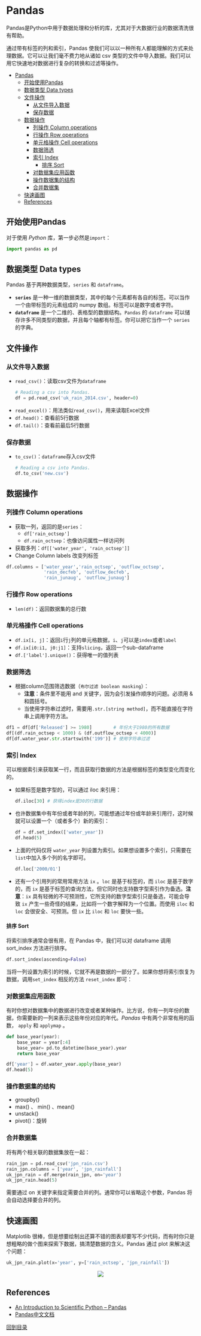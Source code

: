 # Pandas

Pandas是Python中用于数据处理和分析的库，尤其对于大数据行业的数据清洗很有帮助。

通过带有标签的列和索引，Pandas 使我们可以以一种所有人都能理解的方式来处理数据。它可以让我们毫不费力地从诸如 csv 类型的文件中导入数据。我们可以用它快速地对数据进行复杂的转换和过滤等操作。

<!-- TOC depthFrom:1 depthTo:6 withLinks:1 updateOnSave:1 orderedList:0 -->

- [Pandas](#pandas)
	- [开始使用Pandas](#开始使用pandas)
	- [数据类型 Data types](#数据类型-data-types)
	- [文件操作](#文件操作)
		- [从文件导入数据](#从文件导入数据)
		- [保存数据](#保存数据)
	- [数据操作](#数据操作)
		- [列操作 Column operations](#列操作-column-operations)
		- [行操作 Row operations](#行操作-row-operations)
		- [单元格操作 Cell operations](#单元格操作-cell-operations)
		- [数据筛选](#数据筛选)
		- [索引 Index](#索引-index)
			- [排序 Sort](#排序-sort)
		- [对数据集应用函数](#对数据集应用函数)
		- [操作数据集的结构](#操作数据集的结构)
		- [合并数据集](#合并数据集)
	- [快速画图](#快速画图)
	- [References](#references)

<!-- /TOC -->

## 开始使用Pandas
对于使用 _Python_ 库，第一步必然是`import`：
``` python
import pandas as pd
```

## 数据类型 Data types
Pandas 基于两种数据类型，`series` 和 `dataframe`。
* **`series`** 是一种一维的数据类型，其中的每个元素都有各自的标签。可以当作一个由带标签的元素组成的 numpy 数组。标签可以是数字或者字符。
* **`dataframe`** 是一个二维的、表格型的数据结构。`Pandas` 的 `dataframe` 可以储存许多不同类型的数据，并且每个轴都有标签。你可以把它当作一个 `series` 的字典。

## 文件操作
### 从文件导入数据
* `read_csv()`：读取csv文件为`dataframe`
  ``` python
  # Reading a csv into Pandas.
  df = pd.read_csv('uk_rain_2014.csv', header=0)
  ```
* `read_excel()`：用法类似`read_csv()`，用来读取Excel文件
* `df.head()`：查看前5行数据
* `df.tail()`：查看前最后5行数据

### 保存数据
* `to_csv()`：`dataframe`存入csv文件
  ``` python
  # Reading a csv into Pandas.
  df.to_csv('new.csv')
  ```

## 数据操作
### 列操作 Column operations
* 获取一列，返回的是`series`：
  * `df['rain_octsep']`
  * `df.rain_octsep`：也像访问属性一样访问列
* 获取多列：`df[['water_year', 'rain_octsep']]`
* Change Column labels 改变列标签
``` python
df.columns = ['water_year','rain_octsep', 'outflow_octsep',
              'rain_decfeb', 'outflow_decfeb',
              'rain_junaug', 'outflow_junaug']
```

### 行操作 Row operations
* `len(df)`：返回数据集的总行数

### 单元格操作 Cell operations
* `df.ix[i, j]`：返回`i`行`j`列的单元格数据，`i`、`j`可以是`index`或者`label`
* `df.ix[i0:i1, j0:j1]`：支持`slicing`，返回一个sub-dataframe
* `df.['label'].unique()`：获得唯一的值列表

### 数据筛选
* 根据column范围筛选数据（`布尔过滤 boolean masking`）：
  * **注意**：条件里不能用 and 关键字，因为会引发操作顺序的问题。必须用 & 和圆括号。
  * 当使用字符串过滤时，需要用`.str.[string method]`，而不能直接在字符串上调用字符方法。
``` python
df1 = df[df['Released'] >= 1980]        # 年份大于1980的所有数据
df[(df.rain_octsep < 1000) & (df.outflow_octsep < 4000)]
df[df.water_year.str.startswith('199')] # 使用字符串过滤
```

### 索引 Index
可以根据索引来获取某一行，而且获取行数据的方法是根据标签的类型变化而变化的。

* 如果标签是数字型的，可以通过 iloc 来引用：
  ``` python
  df.iloc[30] # 获得index是30的行数据
  ```
* 也许数据集中有年份或者年龄的列，可能想通过年份或年龄来引用行，这时候就可以设置一个（或者多个）新的索引：
  ``` python
  df = df.set_index(['water_year'])
  df.head(5)
  ```
* 上面的代码仅将 `water_year` 列设置为索引。如果想设置多个索引，只需要在`list`中加入多个列的名字即可。
  ``` python
  df.loc['2000/01']
  ```
* 还有一个引用列的常用常用方法 `ix` 。`loc` 是基于标签的，而 `iloc` 是基于数字的，而 `ix` 是基于标签的查询方法，但它同时也支持数字型索引作为备选。**注意**：`ix` 具有轻微的不可预测性，它所支持的数字型索引只是备选，可能会导致 `ix` 产生一些奇怪的结果，比如将一个数字解释为一个位置。而使用 `iloc` 和 `loc` 会很安全、可预测。但 `ix` 比 `iloc` 和 `loc` 要快一些。

#### 排序 Sort
将索引排序通常会很有用，在 Pandas 中，我们可以对 dataframe 调用 sort_index 方法进行排序。
``` python
df.sort_index(ascending=False)
```

当将一列设置为索引的时候，它就不再是数据的一部分了。如果你想将索引恢复为数据，调用`set_index` 相反的方法 `reset_index` 即可：

### 对数据集应用函数
有时你想对数据集中的数据进行改变或者某种操作。比方说，你有一列年份的数据，你需要新的一列来表示这些年份对应的年代。_Pandas_ 中有两个非常有用的函数， `apply` 和 `applymap` 。
``` python
def base_year(year):
    base_year = year[:4]
    base_year= pd.to_datetime(base_year).year
    return base_year

df['year'] = df.water_year.apply(base_year)
df.head(5)
```

### 操作数据集的结构
* groupby()
* max() 、 min() 、mean()
* unstack()
* pivot()：旋转

### 合并数据集
将有两个相关联的数据集放在一起：
``` python
rain_jpn = pd.read_csv('jpn_rain.csv')
rain_jpn.columns = ['year', 'jpn_rainfall']
uk_jpn_rain = df.merge(rain_jpn, on='year')
uk_jpn_rain.head(5)
```

需要通过 on 关键字来指定需要合并的列。通常你可以省略这个参数，Pandas 将会自动选择要合并的列。

## 快速画图
Matplotlib 很棒，但是想要绘制出还算不错的图表却要写不少代码，而有时你只是想粗略的做个图来探索下数据，搞清楚数据的含义。Pandas 通过 plot 来解决这个问题：
``` python
uk_jpn_rain.plot(x='year', y=['rain_octsep', 'jpn_rainfall'])
```
<p align="center">
<img src="https://liubj2016.github.io/Akuan/images/tu.png" />
</p>

## References
* [An Introduction to Scientific Python – Pandas](http://www.datadependence.com/2016/05/scientific-python-pandas/)
* [Pandas中文文档](https://www.pypandas.cn/)

[回到目录](#pandas)
